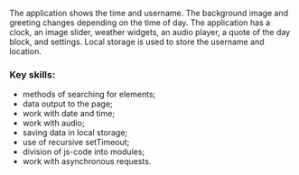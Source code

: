 The application shows the time and username. The background image and greeting changes depending on the time of day.
The application has a clock, an image slider, weather widgets, an audio player, a quote of the day block, and settings. Local storage is used to store the username and location.

### Key skills:
- methods of searching for elements;
- data output to the page;
- work with date and time;
- work with audio;
- saving data in local storage;
- use of recursive setTimeout;
- division of js-code into modules;
- work with asynchronous requests.